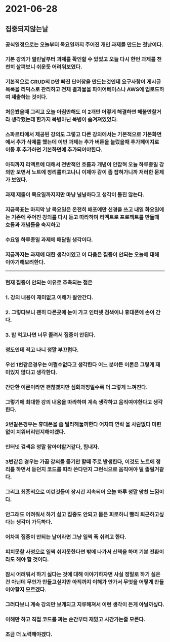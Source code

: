 # 2021-06-28

## 집중되지않는날

### 공식일정으로는 오늘부터 목요일까지 주어진 개인 과제를 만드는 첫날이다.

### 기본 강의가 열린날부터 과제를 확인할 수 있었고 오늘 다시 한번 과제를 천천히 살펴보니 쉬운듯 어려워보였다.

### 기본적으로 CRUD의 D만 빠진 단어장을 만드는것인데 요구사항이 게시글 목록을 리덕스로 관리하고 전체 결과물을 파이어베이스나 AWS에 업로드하여 제출하는 것이다.

### 처음봤을때 그리고 오늘 아침만해도 이 2개만 어떻게 해결하면 해볼만할거라 생각했는데 한가지 복병아닌 복병이 숨겨져있었다.

### 스파르타에서 제공된 강의도 그렇고 다른 강의에서는 기본적으로 기본화면에서 추가 삭제를 했는데 이번 과제는 추가 버튼을 눌렀을때 추가페이지로 이동 후 추가하면 기본화면에 추가되어야한다.

### 아직까지 리액트에 대해서 전반적인 흐름과 개념이 안잡혀 오늘 하루종일 강의만 보면서 노트에 정리를하고나니 이제야 감이 좀 잡혀가니까 저러한 문제가 보였다.

### 과제 제출이 목요일까지지만 마냥 널널하다고 생각이 들진 않는다.

### 지금목표는 마지막 날 목요일은 온전히 배포에만 신경을 쓰고 내일 화요일에는 기존에 주어진 강의를 다시 듣고 따라하며 리액트로 프로젝트를 만들때 흐름과 개념들을 숙지하고

### 수요일 하루종일 과제에 매달릴 생각이다.

### 지금까지는 과제에 대한 생각이였고 이 다음은 집중이 안되는 오늘에 대해 이야기해보려한다.

<hr/>

### 현재 집중이 안되는 이유로 추측되는 점은

### 1. 강의 내용이 재미없고 이해가 잘안간다.

### 2. 그렇다보니 괜히 다른곳에 눈이 가고 인터넷 검색이나 휴대폰에 손이 간다.

### 3. 밥 먹고나면 너무 졸려서 집중이 안된다.

### 정도인데 적고 나니 정말 부끄럽다.

### 우선 1번같은경우는 어쩔수없다고 생각한다 어느 분야든 이론은 그렇게 재미있지 않다고 생각한다.

### 간단한 이론이라면 괜찮겠지만 심화과정일수록 더 그렇게 느껴진다.

### 그렇기에 최대한 강의 내용을 따라하며 계속 생각하고 움직여야한다고 생각한다.

### 2번같은경우는 휴대폰을 좀 멀리해둘까한다 어차피 연락 올 사람없다 미련없이 치워버리던지해야겠다.

### 인터넷 검색은 정말 참아야할거같다, 힘내자.

### 3번같은 경우는 가끔 강의를 듣기만 할때 주로 발생한다, 이것도 노트에 정리를 하면서 듣던지 코드를 따라 쓴다던지 그런식으로 움직여야 덜 졸릴거같다.

### 그리고 최종적으로 이런것들이 장시간 지속되어 오늘 하루 정말 망친 느낌이다.

### 안그래도 어려워서 하기 싫고 집중도 안되고 몸은 피로하니 빨리 퇴근하고싶다는 생각이 가득하다.

### 어차피 집중이 안되는 날이라면 그냥 일찍 푹 쉬려고 한다.

### 피치못할 사정으로 일찍 쉬지못한다면 밖에 나가서 산책을 하며 기분 전환이라도 해야 할 것이다.

### 잠시 어려워서 하기 싫다는 것에 대해 이야기하자면 사실 정말로 하기 싫은건 아닌데 무언가 만들고싶지만 아직까지 이해가 안가서 무엇을 어떻게 만들어야할지 모르겠다.

### 그러다보니 계속 강의만 보게되고 지루해져서 이런 생각이 든게 아닐까싶다.

### 이해만 하고 직접 코드를 짜는 순간부터 재밌고 시간가는줄 모른다.

### 조금 더 노력해야겠다.
